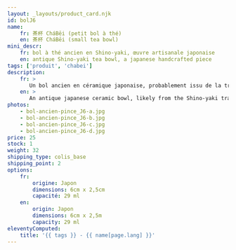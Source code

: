```yaml
---
layout: _layouts/product_card.njk
id: bolJ6
name:
    fr: 茶杯 CháBēi (petit bol à thé) 
    en: 茶杯 CháBēi (small tea bowl)
mini_descr:
    fr: bol à thé ancien en Shino-yaki, œuvre artisanale japonaise
    en: antique Shino-yaki tea bowl, a japanese handcrafted piece
tags: ['produit', 'chabei']
description: 
    fr: >
       Un bol ancien en céramique japonaise, probablement issu de la tradition du Shino-yaki. Ses tons doux et naturels, parsemés de délicates craquelures,<!--more--> évoquent l’authenticité et la simplicité des rituels du thé. Chaque détail raconte une histoire, entre savoir-faire ancestral et beauté intemporelle. Idéal pour savourer votre thé dans une ambiance empreinte de sérénité.
    en: >
       An antique japanese ceramic bowl, likely from the Shino-yaki tradition. Its soft, natural tones, adorned with delicate crackles,<!--more--> evoke the authenticity and simplicity of tea rituals. Every detail tells a story of ancestral craftsmanship and timeless beauty. Perfect for enjoying your tea in a serene and contemplative atmosphere.
photos:
    - bol-ancien-pince_J6-a.jpg
    - bol-ancien-pince_J6-b.jpg
    - bol-ancien-pince_J6-c.jpg
    - bol-ancien-pince_J6-d.jpg
price: 25
stock: 1
weight: 32 
shipping_type: colis_base
shipping_point: 2
options:
    fr:
        origine: Japon
        dimensions: 6cm x 2,5cm
        capacité: 29 ml
    en:
        origin: Japon
        dimensions: 6cm x 2,5m
        capacity: 29 ml
eleventyComputed:
    title: '{{ tags }} - {{ name[page.lang] }}'
---
```

